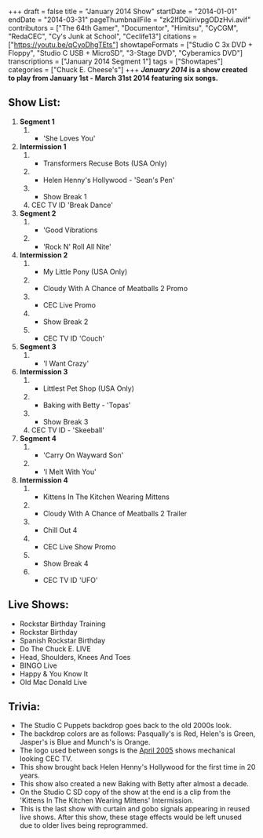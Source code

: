 +++
draft = false
title = "January 2014 Show"
startDate = "2014-01-01"
endDate = "2014-03-31"
pageThumbnailFile = "zk2IfDQiirivpgODzHvi.avif"
contributors = ["The 64th Gamer", "Documentor", "Himitsu", "CyCGM", "RedaCEC", "Cy's Junk at School", "Ceclife13"]
citations = ["https://youtu.be/qCyoDhgTEts"]
showtapeFormats = ["Studio C 3x DVD + Floppy", "Studio C USB + MicroSD", "3-Stage DVD", "Cyberamics DVD"]
transcriptions = ["January 2014 Segment 1"]
tags = ["Showtapes"]
categories = ["Chuck E. Cheese's"]
+++
***January 2014* is a show created to play from January 1st - March 31st 2014 featuring six songs.**

## Show List:

1.  **Segment 1**
    1.  - 'She Loves You'
2.  **Intermission 1**
    1.  - Transformers Recuse Bots (USA Only)
    2.  - Helen Henny's Hollywood - 'Sean's Pen'
    3.  - Show Break 1
    4.  CEC TV ID 'Break Dance'
3.  **Segment 2**
    1.  - 'Good Vibrations
    2.  - 'Rock N' Roll All Nite'
4.  **Intermission 2**
    1.  - My Little Pony (USA Only)
    2.  - Cloudy With A Chance of Meatballs 2 Promo
    3.  - CEC Live Promo
    4.  - Show Break 2
    5.  - CEC TV ID 'Couch'
5.  **Segment 3**
    1.  - 'I Want Crazy'
6.  **Intermission 3**
    1.  - Littlest Pet Shop (USA Only)
    2.  - Baking with Betty - 'Topas'
    3.  - Show Break 3
    4.  CEC TV ID - 'Skeeball'
7.  **Segment 4**
    1.  - 'Carry On Wayward Son'
    2.  - 'I Melt With You'
8.  **Intermission 4**
    1.  - Kittens In The Kitchen Wearing Mittens
    2.  - Cloudy With A Chance of Meatballs 2 Trailer
    3.  - Chill Out 4
    4.  - CEC Live Show Promo
    5.  - Show Break 4
    6.  - CEC TV ID 'UFO'

## Live Shows:

- Rockstar Birthday Training
- Rockstar Birthday
- Spanish Rockstar Birthday
- Do The Chuck E. LIVE
- Head, Shoulders, Knees And Toes
- BINGO Live
- Happy & You Know It
- Old Mac Donald Live

## Trivia:

- The Studio C Puppets backdrop goes back to the old 2000s look.
- The backdrop colors are as follows: Pasqually's is Red, Helen's is Green, Jasper's is Blue and Munch's is Orange.
- The logo used between songs is the [April 2005](https://decodedocdigitize.miraheze.org/wiki/CEC_TV_April_2005_Show) shows mechanical looking CEC TV.
- This show brought back Helen Henny's Hollywood for the first time in 20 years.
- This show also created a new Baking with Betty after almost a decade.
- On the Studio C SD copy of the show at the end is a clip from the 'Kittens In The Kitchen Wearing Mittens' Intermission.
- This is the last show with curtain and gobo signals appearing in reused live shows. After this show, these stage effects would be left unused due to older lives being reprogrammed.
